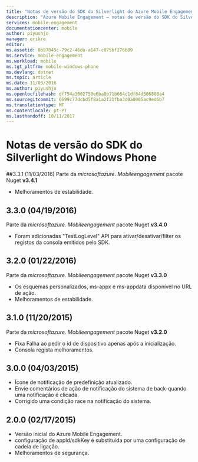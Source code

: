 ```yaml
---
title: "Notas de versão do SDK do Silverlight do Azure Mobile Engagement Windows Phone | Microsoft Docs"
description: "Azure Mobile Engagement – notas de versão do SDK do Silverlight do Windows Phone"
services: mobile-engagement
documentationcenter: mobile
author: piyushjo
manager: erikre
editor: 
ms.assetid: 8b87045c-79c2-46da-a147-c075bf276b89
ms.service: mobile-engagement
ms.workload: mobile
ms.tgt_pltfrm: mobile-windows-phone
ms.devlang: dotnet
ms.topic: article
ms.date: 11/03/2016
ms.author: piyushjo
ms.openlocfilehash: df754a3002750e6ba0b71b664c1df84d506808a4
ms.sourcegitcommit: 6699c77dcbd5f8a1a2f21fba3d0a0005ac9ed6b7
ms.translationtype: MT
ms.contentlocale: pt-PT
ms.lasthandoff: 10/11/2017
---
```

# <a name="windows-phone-silverlight-sdk-release-notes"></a>Notas de versão do SDK do Silverlight do Windows Phone
##<a name="331-11032016"></a>3.3.1 (11/03/2016)
Parte da *microsoftazure. Mobileengagement* pacote Nuget **v3.4.1**

* Melhoramentos de estabilidade.

## <a name="330-04192016"></a>3.3.0 (04/19/2016)
Parte da *microsoftazure. Mobileengagement* pacote Nuget **v3.4.0**

* Foram adicionadas "TestLogLevel" API para ativar/desativar/filter os registos da consola emitidos pelo SDK.

## <a name="320-01222016"></a>3.2.0 (01/22/2016)
Parte da *microsoftazure. Mobileengagement* pacote Nuget **v3.3.0**

* Os esquemas personalizados, ms-appx e ms-appdata disponível no URL de ação.
* Melhoramentos de estabilidade.

## <a name="310-11202015"></a>3.1.0 (11/20/2015)
Parte da *microsoftazure. Mobileengagement* pacote Nuget **v3.2.0**

* Fixa Falha ao pedir o id de dispositivo apenas após a inicialização.
* Consola regista melhoramentos.

## <a name="300-04032015"></a>3.0.0 (04/03/2015)
* Ícone de notificação de predefinição atualizado.
* Envie comentários de ação de notificação do sistema de back-quando uma notificação é clicada.
* Corrigido uma condição race na notificação do sistema.

## <a name="200-02172015"></a>2.0.0 (02/17/2015)
* Versão inicial do Azure Mobile Engagement.
* configuração de appId/sdkKey é substituída por uma configuração de cadeia de ligação.
* Melhoramentos de segurança.

